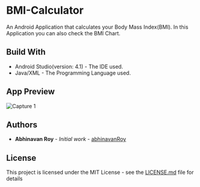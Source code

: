 # BMI-Calculator
An Android Application that calculates your Body Mass Index(BMI). In this Application you can also check the BMI Chart.

## Build With

* Android Studio(version: 4.1) - The IDE used.
* Java/XML - The Programming Language used.


## App Preview
![Capture 1](https://user-images.githubusercontent.com/42739897/88464305-39215e00-ced7-11ea-9c95-87ac9304a4bc.PNG) 




## Authors 

* **Abhinavan Roy** - *Initial work* - [abhinavanRoy](https://github.com/abhinavanRoy)

## License

This project is licensed under the MIT License - see the [LICENSE.md](LICENSE.md) file for details








